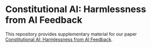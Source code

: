 # Constitutional AI: Harmlessness from AI Feedback

This repository provides supplementary material for our paper [Constitutional AI: Harmlessness from AI Feedback](https://arxiv.org/abs/2212.08073).
